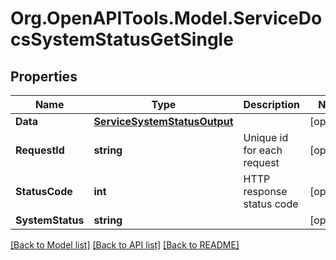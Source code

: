# Org.OpenAPITools.Model.ServiceDocsSystemStatusGetSingle

## Properties

Name | Type | Description | Notes
------------ | ------------- | ------------- | -------------
**Data** | [**ServiceSystemStatusOutput**](ServiceSystemStatusOutput.md) |  | [optional] 
**RequestId** | **string** | Unique id for each request | [optional] 
**StatusCode** | **int** | HTTP response status code | [optional] 
**SystemStatus** | **string** |  | [optional] 

[[Back to Model list]](../README.md#documentation-for-models) [[Back to API list]](../README.md#documentation-for-api-endpoints) [[Back to README]](../README.md)

